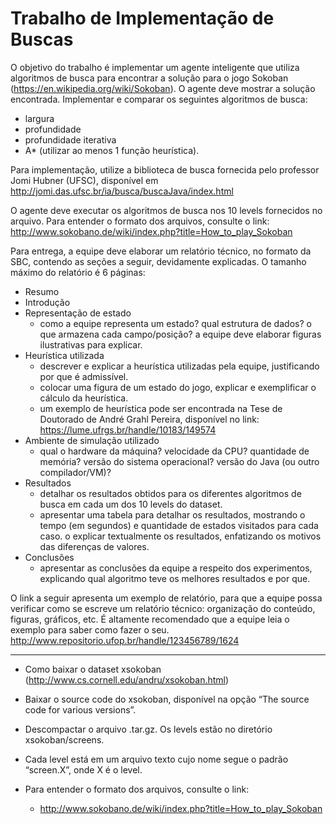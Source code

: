 # Trabalho de Implementação de Buscas

O objetivo do trabalho é implementar um agente inteligente que utiliza
algoritmos de busca para encontrar a solução para o jogo Sokoban
(https://en.wikipedia.org/wiki/Sokoban). O agente deve mostrar a
solução encontrada.
Implementar e comparar os seguintes algoritmos de busca:
* largura
* profundidade
* profundidade iterativa
* A* (utilizar ao menos 1 função heurística).

Para implementação, utilize a biblioteca de busca fornecida pelo professor Jomi Hubner (UFSC),
disponível em http://jomi.das.ufsc.br/ia/busca/buscaJava/index.html

O agente deve executar os algoritmos de busca nos 10 levels fornecidos no arquivo.
Para entender o formato dos arquivos, consulte o link:
http://www.sokobano.de/wiki/index.php?title=How_to_play_Sokoban


Para entrega, a equipe deve elaborar um relatório técnico, no formato da SBC, contendo as seções a
seguir, devidamente explicadas. O tamanho máximo do relatório é 6 páginas:

* Resumo
* Introdução
* Representação de estado
  * como a equipe representa um estado? qual estrutura de dados? o que armazena cada
campo/posição? a equipe deve elaborar figuras ilustrativas para explicar.
* Heurística utilizada
    * descrever e explicar a heurística utilizadas pela equipe, justificando por que é admissível.
    * colocar uma figura de um estado do jogo, explicar e exemplificar o cálculo da heurística.
    * um exemplo de heurística pode ser encontrada na Tese de Doutorado de André Grahl
Pereira, disponível no link: https://lume.ufrgs.br/handle/10183/149574
* Ambiente de simulação utilizado
    * qual o hardware da máquina? velocidade da CPU? quantidade de memória? versão do
sistema operacional? versão do Java (ou outro compilador/VM)?
* Resultados
    * detalhar os resultados obtidos para os diferentes algoritmos de busca em cada um dos
10 levels do dataset.
    * apresentar uma tabela para detalhar os resultados, mostrando o tempo (em segundos) e
quantidade de estados visitados para cada caso.
o explicar textualmente os resultados, enfatizando os motivos das diferenças de valores.
* Conclusões
    * apresentar as conclusões da equipe a respeito dos experimentos, explicando qual
algoritmo teve os melhores resultados e por que.

O link a seguir apresenta um exemplo de relatório, para que a equipe possa verificar como se escreve
um relatório técnico: organização do conteúdo, figuras, gráficos, etc. É altamente recomendado que a
equipe leia o exemplo para saber como fazer o seu.
http://www.repositorio.ufop.br/handle/123456789/1624


____

* Como baixar o dataset xsokoban (http://www.cs.cornell.edu/andru/xsokoban.html)

* Baixar o source code do xsokoban, disponível na opção “The source code for various versions”.

* Descompactar o arquivo .tar.gz. Os levels estão no diretório xsokoban/screens.

* Cada level está em um arquivo texto cujo nome segue o padrão “screen.X”, onde X é o level.

* Para entender o formato dos arquivos, consulte o link:
    * http://www.sokobano.de/wiki/index.php?title=How_to_play_Sokoban